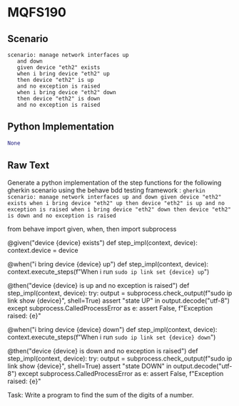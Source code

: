 # MQFS190
## Scenario
```gherkin
scenario: manage network interfaces up 
   and down 
   given device "eth2" exists 
   when i bring device "eth2" up 
   then device "eth2" is up 
   and no exception is raised 
   when i bring device "eth2" down 
   then device "eth2" is down 
   and no exception is raised
```


## Python Implementation
```python
None
```


## Raw Text
Generate a python implementation of the step functions for the following gherkin scenario using the behave bdd testing framework : ```gherkin scenario: manage network interfaces up and down given device "eth2" exists when i bring device "eth2" up then device "eth2" is up and no exception is raised when i bring device "eth2" down then device "eth2" is down and no exception is raised ```



from behave import given, when, then
import subprocess

@given("device {device} exists")
def step_impl(context, device):
    context.device = device

@when("i bring device {device} up")
def step_impl(context, device):
    context.execute_steps(f"When i run `sudo ip link set {device} up`")

@then("device {device} is up and no exception is raised")
def step_impl(context, device):
    try:
        output = subprocess.check_output(f"sudo ip link show {device}", shell=True)
        assert "state UP" in output.decode("utf-8")
    except subprocess.CalledProcessError as e:
        assert False, f"Exception raised: {e}"

@when("i bring device {device} down")
def step_impl(context, device):
    context.execute_steps(f"When i run `sudo ip link set {device} down`")

@then("device {device} is down and no exception is raised")
def step_impl(context, device):
    try:
        output = subprocess.check_output(f"sudo ip link show {device}", shell=True)
        assert "state DOWN" in output.decode("utf-8")
    except subprocess.CalledProcessError as e:
        assert False, f"Exception raised: {e}"

Task: Write a program to find the sum of the digits of a number.

